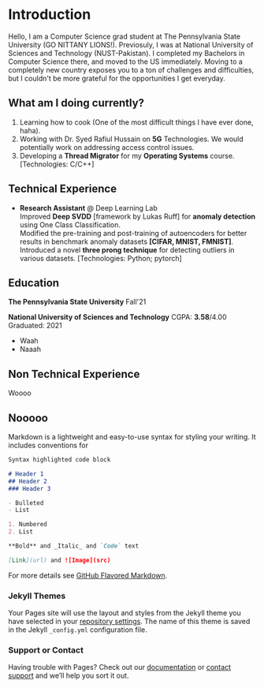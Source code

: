 # Introduction 
Hello, I am a Computer Science grad student at The Pennsylvania State University (GO NITTANY LIONS!). Previosuly, I was at National University of Sciences and Technology (NUST-Pakistan). I completed my Bachelors in Computer Science there, and moved to the US immediately. Moving to a completely new country exposes you to a ton of challenges and difficulties, but I couldn't be more grateful for the opportunities I get everyday. 

## What am I doing currently? 
1. Learning how to cook (One of the most difficult things I have ever done, haha). 
2. Working with Dr. Syed Rafiul Hussain on **5G** Technologies. We would potentially work on addressing access control issues. 
3. Developing a **Thread Migrator** for my **Operating Systems** course. [Technologies: C/C++]

## Technical Experience

* **Research Assistant** @ Deep Learning Lab <br>
Improved **Deep SVDD** [framework by Lukas Ruff] for **anomaly detection** using One Class Classification. <br>
Modified the pre-training and post-training of autoencoders for better results in benchmark anomaly datasets **[CIFAR, MNIST, FMNIST]**. <br>
Introduced a novel **three prong technique** for detecting outliers in various datasets. [Technologies: Python; pytorch]



## Education 
**The Pennsylvania State University** 
Fall'21

**National University of Sciences and Technology** 
CGPA: **3.58**/4.00        Graduated: 2021



- Waah
- Naaah 

## Non Technical Experience 

Woooo 

## Nooooo 



Markdown is a lightweight and easy-to-use syntax for styling your writing. It includes conventions for

```markdown
Syntax highlighted code block

# Header 1
## Header 2
### Header 3

- Bulleted
- List

1. Numbered
2. List

**Bold** and _Italic_ and `Code` text

[Link](url) and ![Image](src)
```

For more details see [GitHub Flavored Markdown](https://guides.github.com/features/mastering-markdown/).

### Jekyll Themes

Your Pages site will use the layout and styles from the Jekyll theme you have selected in your [repository settings](https://github.com/TatheerZahara/digital-CV/settings/pages). The name of this theme is saved in the Jekyll `_config.yml` configuration file.

### Support or Contact

Having trouble with Pages? Check out our [documentation](https://docs.github.com/categories/github-pages-basics/) or [contact support](https://support.github.com/contact) and we’ll help you sort it out.
